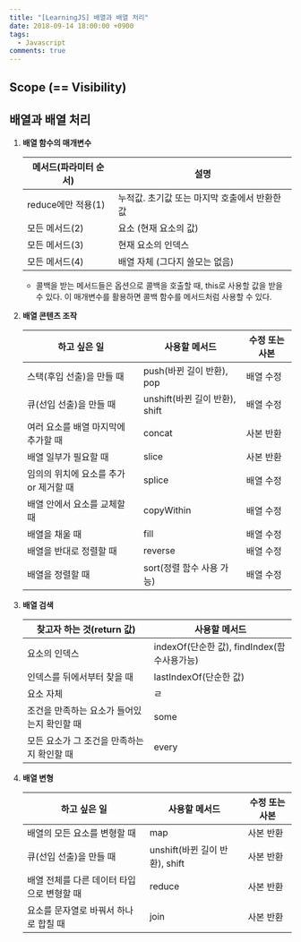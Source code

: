 ```yaml
---
title: "[LearningJS] 배열과 배열 처리"
date: 2018-09-14 18:00:00 +0900
tags:
  - Javascript
comments: true
---
```


## Scope (== Visibility)

## 배열과 배열 처리

1. **배열 함수의 매개변수**

   | 메서드(파라미터 순서) | 설명                                          |
   | --------------------- | --------------------------------------------- |
   | reduce에만 적용(1)    | 누적값. 초기값 또는 마지막 호출에서 반환한 값 |
   | 모든 메서드(2)        | 요소 (현재 요소의 값)                         |
   | 모든 메서드(3)        | 현재 요소의 인덱스                            |
   | 모든 메서드(4)        | 배열 자체 (그다지 쓸모는 없음)                |

   - 콜백을 받는 메서드들은 옵션으로 콜백을 호출할 때, this로 사용할 값을 받을 수 있다. 이 매개변수를 활용하면 콜백 함수를 메서드처럼 사용할 수 있다.

2. **배열 콘텐츠 조작**

   | 하고 싶은 일                           | 사용할 메서드                  | 수정 또는 사본 |
   | -------------------------------------- | ------------------------------ | -------------- |
   | 스택(후입 선출)을 만들 때              | push(바뀐 길이 반환), pop      | 배열 수정      |
   | 큐(선입 선출)을 만들 때                | unshift(바뀐 길이 반환), shift | 배열 수정      |
   | 여러 요소를 배열 마지막에 추가할 때    | concat                         | 사본 반환      |
   | 배열 일부가 필요할 때                  | slice                          | 사본 반환      |
   | 임의의 위치에 요소를 추가 or 제거할 때 | splice                         | 배열 수정      |
   | 배열 안에서 요소를 교체할 때           | copyWithin                     | 배열 수정      |
   | 배열을 채울 때                         | fill                           | 배열 수정      |
   | 배열을 반대로 정렬할 때                | reverse                        | 배열 수정      |
   | 배열을 정렬할 때                       | sort(정렬 함수 사용 가능)      | 배열 수정      |

3. **배열 검색**

   | 찾고자 하는 것(return 값)                   | 사용할 메서드                               |
   | ------------------------------------------- | ------------------------------------------- |
   | 요소의 인덱스                               | indexOf(단순한 값), findIndex(함수사용가능) |
   | 인덱스를 뒤에서부터 찾을 때                 | lastIndexOf(단순한 값)                      |
   | 요소 자체                                   | ㄹ                                          |
   | 조건을 만족하는 요소가 들어있는지 확인할 때 | some                                        |
   | 모든 요소가 그 조건을 만족하는지 확인할 때  | every                                       |

4. **배열 변형**

   | 하고 싶은 일                               | 사용할 메서드                  | 수정 또는 사본 |
   | ------------------------------------------ | ------------------------------ | -------------- |
   | 배열의 모든 요소를 변형할 때               | map                            | 사본 반환      |
   | 큐(선입 선출)을 만들 때                    | unshift(바뀐 길이 반환), shift | 사본 반환      |
   | 배열 전체를 다른 데이터 타입으로 변형할 때 | reduce                         | 사본 반환      |
   | 요소를 문자열로 바꿔서 하나로 합칠 때      | join                           | 사본 반환      |
